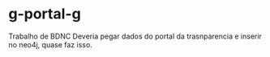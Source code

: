 # g-portal-g
Trabalho de BDNC
Deveria pegar dados do portal da trasnparencia e inserir no neo4j, quase faz isso.

